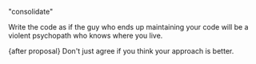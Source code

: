 "consolidate"

Write the code as if the guy who ends up maintaining your code will be a violent psychopath who knows where you live.

{after proposal}
Don't just agree if you think your approach is better.